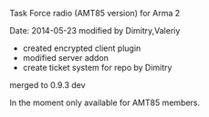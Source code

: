 Task Force radio (AMT85 version) for Arma 2


Date: 2014-05-23 modified by Dimitry,Valeriy
- created encrypted client plugin
- modified server addon
- create ticket system for repo by Dimitry

merged to 0.9.3 dev

In the moment only available for AMT85 members.

